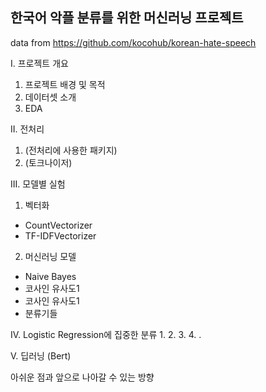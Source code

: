 한국어 악플 분류를 위한 머신러닝 프로젝트
---------------------------------------------
data from https://github.com/kocohub/korean-hate-speech

I. 프로젝트 개요
1. 프로젝트 배경 및 목적
2. 데이터셋 소개
3. EDA

II. 전처리
1. (전처리에 사용한 패키지)
2. (토크나이저)

III. 모델별 실험
1. 벡터화
- CountVectorizer
- TF-IDFVectorizer

2. 머신러닝 모델
- Naive Bayes
- 코사인 유사도1
- 코사인 유사도1
- 분류기들

IV. Logistic Regression에 집중한 분류
1.
2.
3.
4.
.

V. 딥러닝 (Bert)


아쉬운 점과 앞으로 나아갈 수 있는 방향

